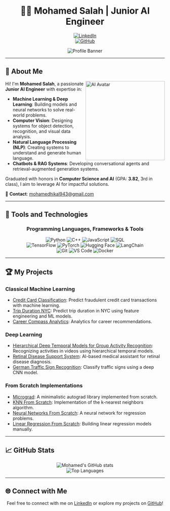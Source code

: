 <div align="center">

# 👨‍💻 Mohamed Salah | Junior AI Engineer  

[![LinkedIn](https://img.shields.io/badge/-LinkedIn-blue?style=for-the-badge&logo=linkedin)](https://www.linkedin.com/in/mohamed-salah-heikal-a39726219)  
[![GitHub](https://img.shields.io/badge/-GitHub-black?style=for-the-badge&logo=github)](https://github.com/mosalah19)  

![Profile Banner](https://user-images.githubusercontent.com/your-image-path/banner-image.png) <!-- Add your banner image URL here -->

</div>

---

## 🌟 About Me  

<img align="right" src="https://user-images.githubusercontent.com/your-image-path/avatar-image.png" alt="AI Avatar" width="250"> <!-- Add a personal or AI-themed image -->

Hi! I'm **Mohamed Salah**, a passionate **Junior AI Engineer** with expertise in:  
- **Machine Learning & Deep Learning**: Building models and neural networks to solve real-world problems.  
- **Computer Vision**: Designing systems for object detection, recognition, and visual data analysis.  
- **Natural Language Processing (NLP)**: Creating systems to understand and generate human language.  
- **Chatbots & RAG Systems**: Developing conversational agents and retrieval-augmented generation systems.  

Graduated with honors in **Computer Science and AI** (GPA: **3.82**, 3rd in class), I aim to leverage AI for impactful solutions.  

📧 **Contact**: [mohamedhikal943@gmail.com](mailto:mohamedhikal943@gmail.com)

---

## 🔧 Tools and Technologies  

<div align="center">

### **Programming Languages, Frameworks & Tools**  

![Python](https://img.shields.io/badge/-Python-blue?style=for-the-badge&logo=python&logoColor=white)
![C++](https://img.shields.io/badge/-C++-blue?style=for-the-badge&logo=cplusplus&logoColor=white)
![JavaScript](https://img.shields.io/badge/-JavaScript-yellow?style=for-the-badge&logo=javascript&logoColor=black)
![SQL](https://img.shields.io/badge/-SQL-lightgrey?style=for-the-badge&logo=mysql&logoColor=blue)  
![TensorFlow](https://img.shields.io/badge/-TensorFlow-orange?style=for-the-badge&logo=tensorflow&logoColor=white)
![PyTorch](https://img.shields.io/badge/-PyTorch-red?style=for-the-badge&logo=pytorch&logoColor=white)
![Hugging Face](https://img.shields.io/badge/-HuggingFace-yellow?style=for-the-badge&logo=huggingface&logoColor=black)
![LangChain](https://img.shields.io/badge/-LangChain-blueviolet?style=for-the-badge)  
![Git](https://img.shields.io/badge/-Git-black?style=for-the-badge&logo=git)
![VS Code](https://img.shields.io/badge/-VS%20Code-blue?style=for-the-badge&logo=visualstudiocode&logoColor=white)
![Docker](https://img.shields.io/badge/-Docker-blue?style=for-the-badge&logo=docker&logoColor=white)  

</div>

---

## 🏆 My Projects  

### **Classical Machine Learning**  
- [Credit Card Classification](https://github.com/mosalah19/CreditCard_Classification): Predict fraudulent credit card transactions with machine learning.  
- [Trip Duration NYC](https://github.com/mosalah19/TripDurationNYC): Predict trip duration in NYC using feature engineering and ML models.  
- [Career Compass Analytics](https://github.com/mosalah19/CareerCompassAnalytics): Analytics for career recommendations.

### **Deep Learning**  
- [Hierarchical Deep Temporal Models for Group Activity Recognition](https://github.com/mosalah19/hierarchical-deep-temporal-model-): Recognizing activities in videos using hierarchical temporal models.  
- [Retinal Disease Support System](https://github.com/mosalah19/RDSS): AI-based medical assistant for retinal disease diagnosis.  
- [German Traffic Sign Recognition](https://www.kaggle.com/code/mohamedsalahcsai2020/german-traffic-sign-recognition-project/edit): Classify traffic signs using a deep CNN model.

### **From Scratch Implementations**  
- [Micrograd](https://github.com/mosalah19/building-micrograd): A minimalistic autograd library implemented from scratch.  
- [KNN From Scratch](https://github.com/mosalah19/Knn_from_skratch): Implementation of the k-nearest neighbors algorithm.  
- [Neural Networks From Scratch](https://github.com/mosalah19/NN_for_Regression): A neural network for regression problems.  
- [Linear Regression From Scratch](https://github.com/mosalah19/Linear_Regression_from_scratch): Building linear regression models manually.

---

## 📈 GitHub Stats  

<div align="center">

![Mohamed's GitHub stats](https://github-readme-stats.vercel.app/api?username=mosalah19&show_icons=true&theme=radical)  
![Top Languages](https://github-readme-stats.vercel.app/api/top-langs/?username=mosalah19&layout=compact&theme=radical)  

</div>

---

## 🌐 Connect with Me  

<div align="center">

Feel free to connect with me on [LinkedIn](https://www.linkedin.com/in/mohamed-salah-heikal-a39726219) or explore my projects on [GitHub](https://github.com/mosalah19)!

</div>
